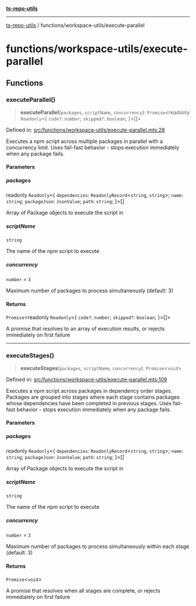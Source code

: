 [**ts-repo-utils**](../../README.md)

---

[ts-repo-utils](../../README.md) / functions/workspace-utils/execute-parallel

# functions/workspace-utils/execute-parallel

## Functions

### executeParallel()

> **executeParallel**(`packages`, `scriptName`, `concurrency`): `Promise`\<readonly `Readonly`\<\{ `code?`: `number`; `skipped?`: `boolean`; \}\>[]\>

Defined in: [src/functions/workspace-utils/execute-parallel.mts:28](https://github.com/noshiro-pf/ts-repo-utils/blob/main/src/functions/workspace-utils/execute-parallel.mts#L28)

Executes a npm script across multiple packages in parallel with a concurrency
limit. Uses fail-fast behavior - stops execution immediately when any package
fails.

#### Parameters

##### packages

readonly `Readonly`\<\{ `dependencies`: `ReadonlyRecord`\<`string`, `string`\>; `name`: `string`; `packageJson`: `JsonValue`; `path`: `string`; \}\>[]

Array of Package objects to execute the script in

##### scriptName

`string`

The name of the npm script to execute

##### concurrency

`number` = `3`

Maximum number of packages to process simultaneously
(default: 3)

#### Returns

`Promise`\<readonly `Readonly`\<\{ `code?`: `number`; `skipped?`: `boolean`; \}\>[]\>

A promise that resolves to an array of execution results, or rejects
immediately on first failure

---

### executeStages()

> **executeStages**(`packages`, `scriptName`, `concurrency`): `Promise`\<`void`\>

Defined in: [src/functions/workspace-utils/execute-parallel.mts:109](https://github.com/noshiro-pf/ts-repo-utils/blob/main/src/functions/workspace-utils/execute-parallel.mts#L109)

Executes a npm script across packages in dependency order stages. Packages
are grouped into stages where each stage contains packages whose dependencies
have been completed in previous stages. Uses fail-fast behavior - stops
execution immediately when any package fails.

#### Parameters

##### packages

readonly `Readonly`\<\{ `dependencies`: `ReadonlyRecord`\<`string`, `string`\>; `name`: `string`; `packageJson`: `JsonValue`; `path`: `string`; \}\>[]

Array of Package objects to execute the script in

##### scriptName

`string`

The name of the npm script to execute

##### concurrency

`number` = `3`

Maximum number of packages to process simultaneously
within each stage (default: 3)

#### Returns

`Promise`\<`void`\>

A promise that resolves when all stages are complete, or rejects
immediately on first failure
